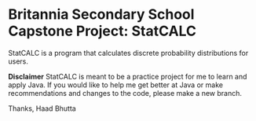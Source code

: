 # Britannia Secondary School Capstone Project: StatCALC
StatCALC is a program that calculates discrete probability distributions for users. 

**Disclaimer**
StatCALC is meant to be a practice project for me to learn and apply Java. 
If you would like to help me get better at Java or make recommendations and changes to the code, please make a new branch.

Thanks,
Haad Bhutta
